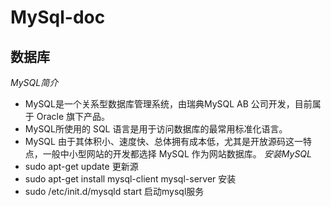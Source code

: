 # MySql-doc
## 数据库
*MySQL简介*
- MySQL是一个关系型数据库管理系统，由瑞典MySQL AB 公司开发，目前属于 Oracle 旗下产品。
- MySQL所使用的 SQL 语言是用于访问数据库的最常用标准化语言。
- MySQL 由于其体积小、速度快、总体拥有成本低，尤其是开放源码这一特点，一般中小型网站的开发都选择 MySQL 作为网站数据库。
*安装MySQL*
- sudo apt-get update 更新源
- sudo apt-get install mysql-client mysql-server 安装
- sudo /etc/init.d/mysqld start 启动mysql服务

